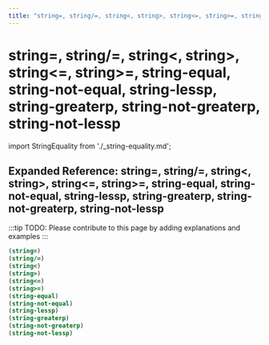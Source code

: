 ```yaml
---
title: "string=, string/=, string<, string>, string<=, string>=, string-equal, string-not-equal, string-lessp, string-greaterp, string-not-greaterp, string-not-lessp"
---
```


# string=, string/=, string<, string>, string<=, string>=, string-equal, string-not-equal, string-lessp, string-greaterp, string-not-greaterp, string-not-lessp

import StringEquality from './_string-equality.md';

<StringEquality />

## Expanded Reference: string=, string/=, string<, string>, string<=, string>=, string-equal, string-not-equal, string-lessp, string-greaterp, string-not-greaterp, string-not-lessp

:::tip
TODO: Please contribute to this page by adding explanations and examples
:::

```lisp
(string=)
(string/=)
(string<)
(string>)
(string<=)
(string>=)
(string-equal)
(string-not-equal)
(string-lessp)
(string-greaterp)
(string-not-greaterp)
(string-not-lessp)
```
